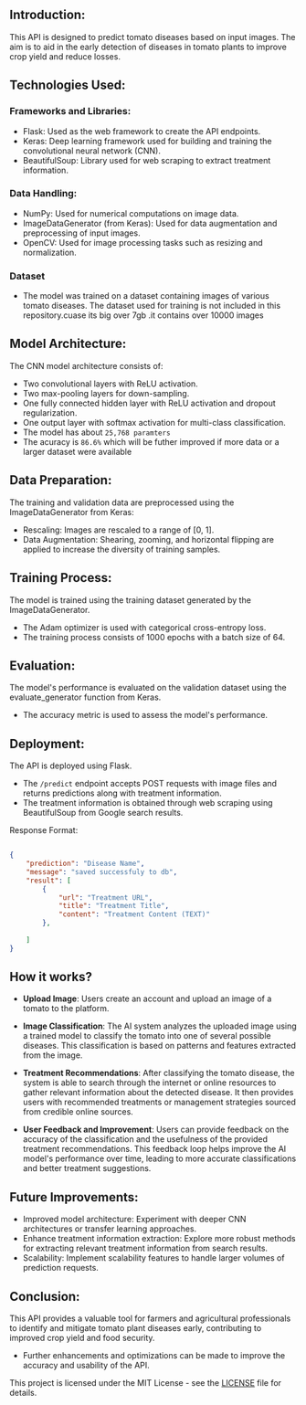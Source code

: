 ## Introduction:

This API is designed to predict tomato diseases based on input images. The aim is to aid in the early detection of diseases in tomato plants to improve crop yield and reduce losses.

## Technologies Used:

### Frameworks and Libraries:
- Flask: Used as the web framework to create the API endpoints.
- Keras: Deep learning framework used for building and training the convolutional neural network (CNN).
- BeautifulSoup: Library used for web scraping to extract treatment information.

### Data Handling:
- NumPy: Used for numerical computations on image data.
- ImageDataGenerator (from Keras): Used for data augmentation and preprocessing of input images.
- OpenCV: Used for image processing tasks such as resizing and normalization.

### Dataset
- The model was trained on a dataset containing images of various tomato diseases. The dataset used for training is not included in this repository.cuase its big over 7gb .it contains over 10000 images

## Model Architecture:

The CNN model architecture consists of:
- Two convolutional layers with ReLU activation.
- Two max-pooling layers for down-sampling.
- One fully connected hidden layer with ReLU activation and dropout regularization.
- One output layer with softmax activation for multi-class classification.
- The model has about `25,768 paramters`
- The acuracy is `86.6%` which will be futher improved if  more data or a larger dataset were available</s> 
## Data Preparation:

The training and validation data are preprocessed using the ImageDataGenerator from Keras:
- Rescaling: Images are rescaled to a range of [0, 1].
- Data Augmentation: Shearing, zooming, and horizontal flipping are applied to increase the diversity of training samples.

## Training Process:

The model is trained using the training dataset generated by the ImageDataGenerator.
- The Adam optimizer is used with categorical cross-entropy loss.
- The training process consists of 1000 epochs with a batch size of 64.

## Evaluation:

The model's performance is evaluated on the validation dataset using the evaluate_generator function from Keras.
- The accuracy metric is used to assess the model's performance.

## Deployment:

The API is deployed using Flask.
- The `/predict` endpoint accepts POST requests with image files and returns predictions along with treatment information.
- The treatment information is obtained through web scraping using BeautifulSoup from Google search results.

Response Format:

```json 

{
    "prediction": "Disease Name",
    "message": "saved successfuly to db",
    "result": [
        {
            "url": "Treatment URL",
            "title": "Treatment Title",
            "content": "Treatment Content (TEXT)"
        },
    
    ]
}
```
## How it works?

- **Upload Image**: Users create an account and upload an image of a tomato to the platform.
  
- **Image Classification**: The AI system analyzes the uploaded image using a trained model to classify the tomato into one of several possible diseases. This classification is based on patterns and features extracted from the image.

- **Treatment Recommendations**: After classifying the tomato disease, the system is able to search through the internet or online resources to gather relevant information about the detected disease. It then provides users with recommended treatments or management strategies sourced from credible online sources.

- **User Feedback and Improvement**: Users can provide feedback on the accuracy of the classification and the usefulness of the provided treatment recommendations. This feedback loop helps improve the AI model's performance over time, leading to more accurate classifications and better treatment suggestions.


## Future Improvements:

- Improved model architecture: Experiment with deeper CNN architectures or transfer learning approaches.
- Enhance treatment information extraction: Explore more robust methods for extracting relevant treatment information from search results.
- Scalability: Implement scalability features to handle larger volumes of prediction requests.

## Conclusion:

This API provides a valuable tool for farmers and agricultural professionals to identify and mitigate tomato plant diseases early, contributing to improved crop yield and food security.
- Further enhancements and optimizations can be made to improve the accuracy and usability of the API.

This project is licensed under the MIT License - see the [LICENSE](https://github.com/glennin-codes/TomatoeDeseaseDetector/blob/main/LICENSE) file for details.